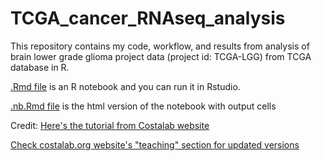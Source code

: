 # TCGA_cancer_RNAseq_analysis
This repository contains my code, workflow, and results from analysis of brain lower grade glioma project data (project id: TCGA-LGG) from TCGA database in R. 

[.Rmd file](https://github.com/SushmitaM1/TCGA_cancer_RNAseq_analysis/blob/main/TCGA_RNAseq_analysis.Rmd) is an R notebook and you can run it in Rstudio.

[.nb.Rmd file](https://htmlpreview.github.io/?https://github.com/SushmitaM1/TCGA_cancer_RNAseq_analysis/blob/main/TCGA_RNAseq_analysis.nb.html) is the html version of the notebook with output cells

Credit: [Here's the tutorial from Costalab website](https://www.costalab.org/wp-content/uploads/2021/11/handout_day41.html) 

[Check costalab.org website's "teaching" section for updated versions](https://costalab.org/teaching/)
